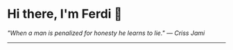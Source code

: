 <h1>Hi there, I'm Ferdi 👋</h1>

<p><em>
  "When a man is penalized for honesty he learns to lie." — Criss Jami
</em></p>

---
